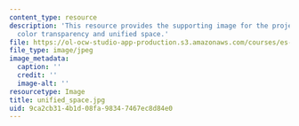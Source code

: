 ```yaml
---
content_type: resource
description: 'This resource provides the supporting image for the project letters:
  color transparency and unified space.'
file: https://ol-ocw-studio-app-production.s3.amazonaws.com/courses/es-298-art-of-color-spring-2005/9ca2cb314b1d08fa98347467ec8d84e0_unified_space.jpg
file_type: image/jpeg
image_metadata:
  caption: ''
  credit: ''
  image-alt: ''
resourcetype: Image
title: unified_space.jpg
uid: 9ca2cb31-4b1d-08fa-9834-7467ec8d84e0
---
```


